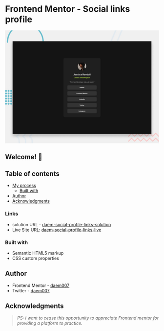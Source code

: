 # Frontend Mentor - Social links profile

![Design preview for the Social links profile coding challenge](./design/desktop-preview.jpg)

## Welcome! 👋

## Table of contents

- [My process](#my-process)
  - [Built with](#built-with)
- [Author](#author)
- [Acknowledgments](#acknowledgments)

### Links

- solution URL - [daem-social-profile-links-solution](https://github.com/DAEM007/social-links-profile)
- Live Site URL: [daem-social-profile-links-live](https://vercel.com/daem007/social-links-profile/C2tf1GHoged8Bsnnkoza5LKdTN1b)

### Built with

- Semantic HTML5 markup
- CSS custom properties

## Author

- Frontend Mentor - [daem007](https://www.frontendmentor.io/profile/DAEM007)
- Twitter - [daem007](https://www.twitter.com/daem007)

## Acknowledgments

> _PS: I want to cease this opportunity to appreciate Frontend mentor for providing a platform to practice._
